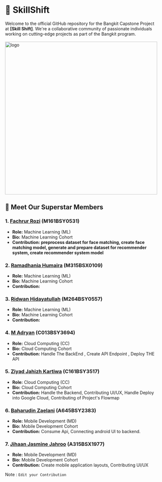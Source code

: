 
# 🚀 SkillShift
Welcome to the official GitHub repository for the Bangkit Capstone Project at **[Skill Shift]**. We're a collaborative community of passionate individuals working on cutting-edge projects as part of the Bangkit program.<br><br>
<img align="center" alt="logo" width="500" src="https://github.com/lowermoon/.github/blob/main/profile/image.png">

## 🌟 Meet Our Superstar Members

### 1. [**Fachrur Rozi**](https://github.com/hailDev) (M161BSY0531)
   - **Role:** Machine Learning (ML)
   - **Bio:** Machine Learning Cohort
   - **Contribution: preprocess dataset for face matching, create face matching model, generate and prepare dataset for recommender system, create recommender system model** 

### 2. [**Ramadhania Humaira**](https://github.com/hmrrh) (M315BSX0109)
   - **Role:** Machine Learning (ML)
   - **Bio:** Machine Learning Cohort
   - **Contribution:** 

### 3. [**Ridwan Hidayatullah**](https://github.com/R-Hidayatullah) (M264BSY0557)
   - **Role:** Machine Learning (ML)
   - **Bio:**  Machine Learning Cohort
   - **Contribution:**

### 4. [**M Adryan**](https://github.com/ryturN) (C013BSY3694)
   - **Role:** Cloud Computing (CC)
   - **Bio:**  Cloud Computing Cohort
   - **Contribution:** Handle The BackEnd , Create API Endpoint , Deploy THE API 

### 5. [**Ziyad Jahizh Kartiwa**](https://github.com/ZiyadZK) (C161BSY3517)
   - **Role:** Cloud Computing (CC)
   - **Bio:**  Cloud Computing Cohort
   - **Contribution:** Handle the Backend, Contributing UI/UX, Handle Deploy into Google Cloud, Contributing of Project's Flowmap

### 6. [**Baharudin Zaelani**](https://github.com/BaharudinZaelani) (A645BSY2383)
   - **Role:** Mobile Development (MD)
   - **Bio:**  Mobile Development Cohort
   - **Contribution:** Consume Api, Connecting android UI to backend.

### 7. [**Jihaan Jasmine Jahroo**](https://github.com/JejeTrue) (A315BSX1977)
   - **Role:** Mobile Development (MD)
   - **Bio:**  Mobile Development Cohort
   - **Contribution:** Create mobile application layouts, Contributing UI/UX


Note : ```Edit your Contribution```


